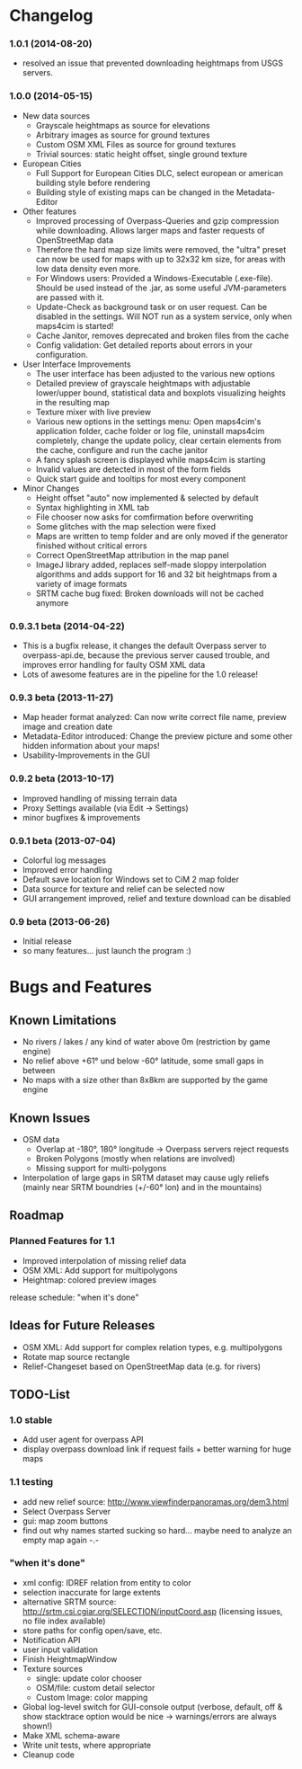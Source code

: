 
# Changelog

### 1.0.1 (2014-08-20)

* resolved an issue that prevented downloading heightmaps from USGS servers.

### 1.0.0 (2014-05-15)

* New data sources
  - Grayscale heightmaps as source for elevations
  - Arbitrary images as source for ground textures
  - Custom OSM XML Files as source for ground textures
  - Trivial sources: static height offset, single ground texture
* European Cities
  - Full Support for European Cities DLC, select european or american building
    style before rendering
  - Building style of existing maps can be changed in the Metadata-Editor
* Other features
  - Improved processing of Overpass-Queries and gzip compression while downloading.
    Allows larger maps and faster requests of OpenStreetMap data
  - Therefore the hard map size limits were removed, the "ultra" preset can now
    be used for maps with up to 32x32 km size, for areas with low data density
	even more.
  - For Windows users: Provided a Windows-Executable (.exe-file). Should be used
    instead of the .jar, as some useful JVM-parameters are passed with it.
  - Update-Check as background task or on user request. Can be disabled in the
    settings. Will NOT run as a system service, only when maps4cim is started!
  - Cache Janitor, removes deprecated and broken files from the cache
  - Config validation: Get detailed reports about errors in your configuration.
* User Interface Improvements
  - The user interface has been adjusted to the various new options
  - Detailed preview of grayscale heightmaps with adjustable lower/upper bound,
	statistical data and boxplots visualizing heights in the resulting map
  - Texture mixer with live preview
  - Various new options in the settings menu: Open maps4cim's application
    folder, cache folder or log file, uninstall maps4cim completely, change the 
	update policy, clear certain elements from the cache, configure and run the
	cache janitor
  - A fancy splash screen is displayed while maps4cim is starting
  - Invalid values are detected in most of the form fields
  - Quick start guide and tooltips for most every component
* Minor Changes
  - Height offset "auto" now implemented & selected by default
  - Syntax highlighting in XML tab
  - File chooser now asks for comfirmation before overwriting
  - Some glitches with the map selection were fixed
  - Maps are written to temp folder and are only moved if the generator
	finished without critical errors
  - Correct OpenStreetMap attribution in the map panel
  - ImageJ library added, replaces self-made sloppy interpolation algorithms and
	adds support for 16 and 32 bit heightmaps from a variety of image formats
  - SRTM cache bug fixed: Broken downloads will not be cached anymore

### 0.9.3.1 beta (2014-04-22)

* This is a bugfix release, it changes the default Overpass server to
  overpass-api.de, because the previous server caused trouble, and improves
  error handling for faulty OSM XML data
* Lots of awesome features are in the pipeline for the 1.0 release!

### 0.9.3 beta  (2013-11-27)

* Map header format analyzed: Can now write correct file name, preview image and
  creation date
* Metadata-Editor introduced: Change the preview picture and some other hidden 
  information about your maps!
* Usability-Improvements in the GUI

### 0.9.2 beta  (2013-10-17)

* Improved handling of missing terrain data
* Proxy Settings available (via Edit -> Settings)
* minor bugfixes & improvements

### 0.9.1 beta (2013-07-04)

* Colorful log messages
* Improved error handling
* Default save location for Windows set to CiM 2 map folder
* Data source for texture and relief can be selected now
* GUI arrangement improved, relief and texture download can be disabled

### 0.9 beta (2013-06-26)

* Initial release
* so many features... just launch the program :)


# Bugs and Features

## Known Limitations

* No rivers / lakes / any kind of water above 0m (restriction by game engine)
* No relief above +61° und below -60° latitude, some small gaps in between
* No maps with a size other than 8x8km are supported by the game engine

## Known Issues

* OSM data
  - Overlap at -180°, 180° longitude -> Overpass servers reject requests
  - Broken Polygons (mostly when relations are involved)
  - Missing support for multi-polygons
* Interpolation of large gaps in SRTM dataset may cause ugly reliefs 
  (mainly near SRTM boundries (+/-60° lon) and in the mountains)

## Roadmap

### Planned Features for 1.1

* Improved interpolation of missing relief data
* OSM XML: Add support for multipolygons
* Heightmap: colored preview images

release schedule: "when it's done"

## Ideas for Future Releases

* OSM XML: Add support for complex relation types, e.g. multipolygons
* Rotate map source rectangle
* Relief-Changeset based on OpenStreetMap data (e.g. for rivers)

## TODO-List

### 1.0 stable

* Add user agent for overpass API
* display overpass download link if request fails + better warning for huge maps

### 1.1 testing

* add new relief source: <http://www.viewfinderpanoramas.org/dem3.html>
* Select Overpass Server
* gui: map zoom buttons
* find out why names started sucking so hard... maybe need to analyze an empty map again -.-

### "when it's done"

* xml config: IDREF relation from entity to color
* selection inaccurate for large extents
* alternative SRTM source: <http://srtm.csi.cgiar.org/SELECTION/inputCoord.asp> (licensing issues, no file index available)
* store paths for config open/save, etc.
* Notification API
* user input validation
* Finish HeightmapWindow
* Texture sources
  - single: update color chooser
  - OSM/file: custom detail selector
  - Custom Image: color mapping
* Global log-level switch for GUI-console output (verbose, default, off & show stacktrace
  option would be nice -> warnings/errors are always shown!)
* Make XML schema-aware
* Write unit tests, where appropriate
* Cleanup code
